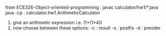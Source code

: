 from ECE326-Object-oriented-programming :
javac calculator/hw1/*.java
java -cp . calculator.hw1.ArithmeticCalculator

1) give an arithmetic expression i.e. (1+(1*4)) 
2) now choose between these options:
    -c : result
    -s : postfix
    -d : preoder
